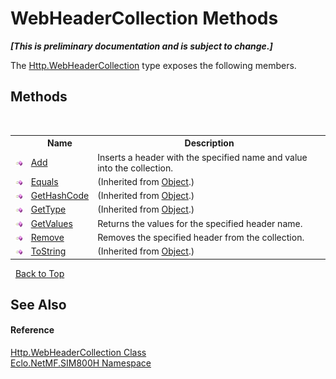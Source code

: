 # WebHeaderCollection Methods
 _**\[This is preliminary documentation and is subject to change.\]**_

The <a href="T_Eclo_NetMF_SIM800H_Http_WebHeaderCollection">Http.WebHeaderCollection</a> type exposes the following members.


## Methods
&nbsp;<table><tr><th></th><th>Name</th><th>Description</th></tr><tr><td>![Public method](media/pubmethod.gif "Public method")</td><td><a href="M_Eclo_NetMF_SIM800H_Http_WebHeaderCollection_Add">Add</a></td><td>
Inserts a header with the specified name and value into the collection.</td></tr><tr><td>![Public method](media/pubmethod.gif "Public method")</td><td><a href="http://msdn2.microsoft.com/en-us/library/bsc2ak47" target="_blank">Equals</a></td><td> (Inherited from <a href="http://msdn2.microsoft.com/en-us/library/e5kfa45b" target="_blank">Object</a>.)</td></tr><tr><td>![Public method](media/pubmethod.gif "Public method")</td><td><a href="http://msdn2.microsoft.com/en-us/library/zdee4b3y" target="_blank">GetHashCode</a></td><td> (Inherited from <a href="http://msdn2.microsoft.com/en-us/library/e5kfa45b" target="_blank">Object</a>.)</td></tr><tr><td>![Public method](media/pubmethod.gif "Public method")</td><td><a href="http://msdn2.microsoft.com/en-us/library/dfwy45w9" target="_blank">GetType</a></td><td> (Inherited from <a href="http://msdn2.microsoft.com/en-us/library/e5kfa45b" target="_blank">Object</a>.)</td></tr><tr><td>![Public method](media/pubmethod.gif "Public method")</td><td><a href="M_Eclo_NetMF_SIM800H_Http_WebHeaderCollection_GetValues">GetValues</a></td><td>
Returns the values for the specified header name.</td></tr><tr><td>![Public method](media/pubmethod.gif "Public method")</td><td><a href="M_Eclo_NetMF_SIM800H_Http_WebHeaderCollection_Remove">Remove</a></td><td>
Removes the specified header from the collection.</td></tr><tr><td>![Public method](media/pubmethod.gif "Public method")</td><td><a href="http://msdn2.microsoft.com/en-us/library/7bxwbwt2" target="_blank">ToString</a></td><td> (Inherited from <a href="http://msdn2.microsoft.com/en-us/library/e5kfa45b" target="_blank">Object</a>.)</td></tr></table>&nbsp;
<a href="#webheadercollection-methods">Back to Top</a>

## See Also


#### Reference
<a href="T_Eclo_NetMF_SIM800H_Http_WebHeaderCollection">Http.WebHeaderCollection Class</a><br /><a href="N_Eclo_NetMF_SIM800H">Eclo.NetMF.SIM800H Namespace</a><br />